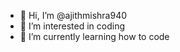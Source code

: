 - 👋 Hi, I’m @ajithmishra940
- 👀 I’m interested in coding
- 🌱 I’m currently learning how to code



<!---
ajithmishra940/ajithmishra940 is a ✨ special ✨ repository because its `README.md` (this file) appears on your GitHub profile.
You can click the Preview link to take a look at your changes.
--->
